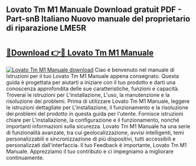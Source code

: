 ## Lovato Tm M1 Manuale Download gratuit PDF - Part-snB Italiano Nuovo manuale del proprietario di riparazione LME5R

# <h2><a href="http://dfg8m6.blite.top/?on=Lovato+Tm+M1+Manuale">🔗Download 👉🔴 Lovato Tm M1 Manuale</a></h2>

[![Lovato Tm M1 Manuale download](https://i.imgur.com/lujVjoI.png)](http://dfg8m6.blite.top/?on=Lovato+Tm+M1+Manuale)
Ciao e benvenuto nel manuale di Istruzioni per il tuo Lovato Tm M1 Manuale appena consegnato. Questa guida è progettata per aiutarti a iniziare con il tuo prodotto e darti una conoscenza approfondita delle sue caratteristiche, funzioni e capacità. Troverai le istruzioni per L'installazione, L'uso, la manutenzione e la risoluzione dei problemi. Prima di utilizzare Lovato Tm M1 Manuale, leggere le istruzioni dettagliate per L'installazione, il funzionamento e la risoluzione dei problemi del prodotto in questa guida per l'utente. Fornisce istruzioni chiare per L'installazione, la configurazione e il funzionamento, nonché importanti informazioni sulla sicurezza. Lovato Tm M1 Manuale ha una serie di funzionalità avanzate, tra cui geolocalizzazione, avvisi intelligenti, temi personalizzabili e sincronizzazione di più dispositivi, tutti accessibili e personalizzati dall'interfaccia. Il tuo Feedback è importante, Lovato Tm M1 Manuale. Apprezziamo il tuo contributo e ci impegniamo a migliorare continuamente.
